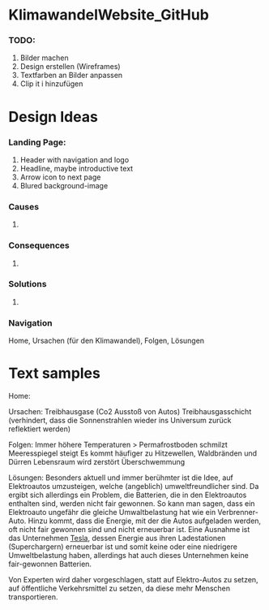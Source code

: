 # KlimawandelWebsite_GitHub

### TODO:

1. Bilder machen
2. Design erstellen (Wireframes)
3. Textfarben an Bilder anpassen
4. Clip it i hinzufügen

# Design Ideas

### Landing Page:

1. Header with navigation and logo
2. Headline, maybe introductive text
3. Arrow icon to next page
4. Blured background-image

### Causes

1.

### Consequences

1.

### Solutions

1.

### Navigation

Home, Ursachen (für den Klimawandel), Folgen, Lösungen

# Text samples

Home:

Ursachen:
Treibhausgase (Co2 Ausstoß von Autos)
Treibhausgasschicht (verhindert, dass die Sonnenstrahlen wieder ins Universum zurück reflektiert werden)

Folgen:
Immer höhere Temperaturen > Permafrostboden schmilzt
Meeresspiegel steigt
Es kommt häufiger zu Hitzewellen, Waldbränden und Dürren
Lebensraum wird zerstört
Überschwemmung

Lösungen:
Besonders aktuell und immer berühmter ist die Idee, auf Elektroautos umzusteigen, welche (angeblich) umweltfreundlicher sind. Da ergibt sich allerdings ein Problem, die Batterien, die in den Elektroautos enthalten sind, werden nicht fair gewonnen. So kann man sagen, dass ein Elektroauto ungefähr die gleiche Umwaltbelastung hat wie ein Verbrenner-Auto. Hinzu kommt, dass die Energie, mit der die Autos aufgeladen werden, oft nicht fair gewonnen sind und nicht erneuerbar ist. Eine Ausnahme ist das Unternehmen <a href="https://www.tesla.com">Tesla</a>, dessen Energie aus ihren Ladestationen (Superchargern) erneuerbar ist und somit keine oder eine niedrigere Umweltbelastung haben, allerdings hat auch dieses Unternehmen keine fair-gewonnen Batterien.

Von Experten wird daher vorgeschlagen, statt auf Elektro-Autos zu setzen, auf öffentliche Verkehrsmittel zu setzen, da diese mehr Menschen transportieren.
